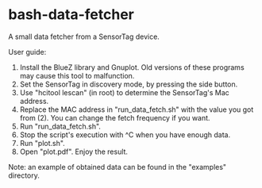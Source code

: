 bash-data-fetcher
=============================

A small data fetcher from a SensorTag device.

User guide:
1. Install the BlueZ library and Gnuplot. Old versions of these programs may
   cause this tool to malfunction.
2. Set the SensorTag in discovery mode, by pressing the side button.
3. Use "hcitool lescan" (in root) to determine the SensorTag's Mac address.
4. Replace the MAC address in "run_data_fetch.sh" with the value you got from (2). You can change the fetch frequency if you want.
5. Run "run_data_fetch.sh".
6. Stop the script's execution with ^C when you have enough data.
7. Run "plot.sh".
8. Open "plot.pdf". Enjoy the result.

Note: an example of obtained data can be found in the "examples" directory.
